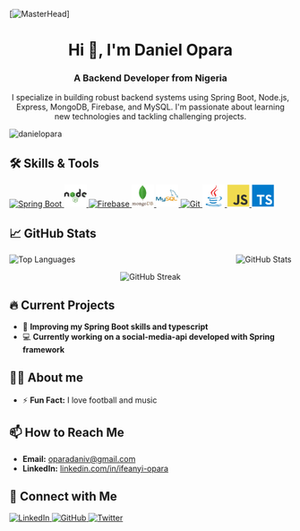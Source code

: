 [![MasterHead](https://previews.123rf.com/images/karpenkoilia/karpenkoilia1806/karpenkoilia180600011/102988806-vector-line-web-concept-for-programming-linear-web-banner-for-coding-.jpg)]

<h1 align="center">Hi 👋, I'm Daniel Opara</h1>
<h3 align="center">A Backend Developer from Nigeria</h3>

<p align="center">
  I specialize in building robust backend systems using Spring Boot, Node.js, Express, MongoDB, Firebase, and MySQL. I'm passionate about learning new technologies and tackling challenging projects.
</p>


<p align="left">
  <img src="https://komarev.com/ghpvc/?username=danielopara&label=Profile%20views&color=0e75b6&style=flat" alt="danielopara" />
</p>

## 🛠️ Skills & Tools

<p align="left">
  <a href="https://spring.io/" target="_blank" rel="noreferrer">
    <img src="https://www.vectorlogo.zone/logos/springio/springio-icon.svg" alt="Spring Boot" width="40" height="40"/>
  </a>
  <a href="https://nodejs.org" target="_blank" rel="noreferrer">
    <img src="https://raw.githubusercontent.com/devicons/devicon/master/icons/nodejs/nodejs-original-wordmark.svg" alt="Node.js" width="40" height="40"/>
  </a>
  <a href="https://firebase.google.com/" target="_blank" rel="noreferrer">
    <img src="https://www.vectorlogo.zone/logos/firebase/firebase-icon.svg" alt="Firebase" width="40" height="40"/>
  </a>
  <a href="https://mongodb.com" target="_blank" rel="noreferrer">
    <img src="https://raw.githubusercontent.com/devicons/devicon/master/icons/mongodb/mongodb-original-wordmark.svg" alt="MongoDB" width="40" height="40"/>
  </a>
  <a href="https://mysql.com" target="_blank" rel="noreferrer">
    <img src="https://raw.githubusercontent.com/devicons/devicon/master/icons/mysql/mysql-original-wordmark.svg" alt="MySQL" width="40" height="40"/>
  </a>
  <a href="https://git-scm.com/" target="_blank" rel="noreferrer">
    <img src="https://www.vectorlogo.zone/logos/git-scm/git-scm-icon.svg" alt="Git" width="40" height="40"/>
  </a>
  <a href="https://www.java.com" target="_blank" rel="noreferrer">
    <img src="https://raw.githubusercontent.com/devicons/devicon/master/icons/java/java-original.svg" alt="Java" width="40" height="40"/>
  </a>
  <a href="https://developer.mozilla.org/en-US/docs/Web/JavaScript" target="_blank" rel="noreferrer">
    <img src="https://raw.githubusercontent.com/devicons/devicon/master/icons/javascript/javascript-original.svg" alt="JavaScript" width="40" height="40"/>
  </a>
  <a href="https://www.typescriptlang.org/" target="_blank" rel="noreferrer">
    <img src="https://raw.githubusercontent.com/devicons/devicon/master/icons/typescript/typescript-original.svg" alt="TypeScript" width="40" height="40"/>
  </a>
</p>

## 📈 GitHub Stats

<p>
  <img align="left" src="https://github-readme-stats.vercel.app/api/top-langs/?username=danielopara&layout=compact&theme=merko" alt="Top Languages" width="350" />
</p>

<p>&nbsp;
  <img align="right" src="https://github-readme-stats.vercel.app/api?username=danielopara&show_icons=true&theme=merko" alt="GitHub Stats" />
</p>

<p align="center">
<img src="https://github-readme-streak-stats.herokuapp.com/?user=danielopara&theme=merko" alt="GitHub Streak" width="600" />
</p>

## 🔥 Current Projects
- 🔭 **Improving my Spring Boot skills and typescript**
- 💻 **Currently working on a social-media-api developed with Spring framework**

## 🧍‍♂️ About me 

- ⚡ **Fun Fact:** I love football and music

## 📫 How to Reach Me

- **Email:** [oparadaniv@gmail.com](mailto:oparadaniv@gmail.com)
- **LinkedIn:** [linkedin.com/in/ifeanyi-opara](https://www.linkedin.com/in/ifeanyi-opara-06a3a3247?utm_source=share&utm_campaign=share_via&utm_content=profile&utm_medium=android_app)

## 🤝 Connect with Me

<p align="left">
  <a href="https://www.linkedin.com/in/ifeanyi-opara-06a3a3247?utm_source=share&utm_campaign=share_via&utm_content=profile&utm_medium=android_app" target="_blank" rel="noreferrer">
    <img src="https://img.shields.io/badge/LinkedIn-%230077B5.svg?&style=for-the-badge&logo=linkedin&logoColor=white" alt="LinkedIn"/>
  </a>
  <a href="https://github.com/danielopara" target="_blank" rel="noreferrer">
    <img src="https://img.shields.io/badge/GitHub-%23121011.svg?&style=for-the-badge&logo=github&logoColor=white" alt="GitHub"/>
  </a>
  <a href="https://twitter.com/_NameIsDaniel_" target="_blank" rel="noreferrer">
    <img src="https://img.shields.io/badge/Twitter-%231DA1F2.svg?&style=for-the-badge&logo=twitter&logoColor=white" alt="Twitter"/>
  </a>
</p>
